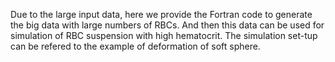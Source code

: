 Due to the large input data, here we provide the Fortran code to generate the big data with large numbers of 
RBCs. And then this data can be used for simulation of RBC suspension with high hematocrit. The simulation set-tup
can be refered to the example of deformation of soft sphere.
